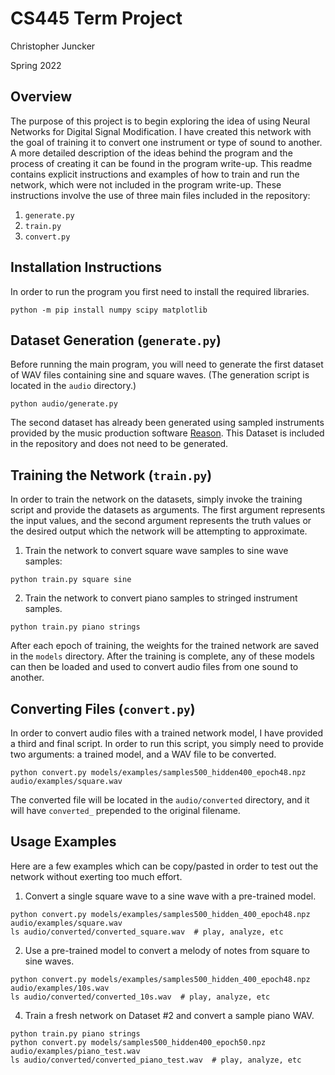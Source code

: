 # CS445 Term Project

Christopher Juncker

Spring 2022

## Overview

The purpose of this project is to begin exploring the idea of using Neural
Networks for Digital Signal Modification. I have created this network with
the goal of training it to convert one instrument or type of sound to another.
A more detailed description of the ideas behind the program and the process of
creating it can be found in the program write-up. This readme contains explicit
instructions and examples of how to train and run the network, which were not
included in the program write-up. These instructions involve the use of three
main files included in the repository:
1. `generate.py`
2. `train.py`
3. `convert.py`


## Installation Instructions

In order to run the program you first need to install the required libraries.

```shell
python -m pip install numpy scipy matplotlib
```


## Dataset Generation (`generate.py`)

Before running the main program, you will need to generate the first dataset
of WAV files containing sine and square waves. (The generation script is located
in the `audio` directory.)

```shell
python audio/generate.py
```

The second dataset has already been generated using sampled instruments provided
by the music production software [Reason](https://www.reasonstudios.com/). This
Dataset is included in the repository and does not need to be generated.


## Training the Network (`train.py`)

In order to train the network on the datasets, simply invoke the training script
and provide the datasets as arguments. The first argument represents the input
values, and the second argument represents the truth values or the desired
output which the network will be attempting to approximate.

1. Train the network to convert square wave samples to sine wave samples:

```shell
python train.py square sine
```

2. Train the network to convert piano samples to stringed instrument samples.

```shell
python train.py piano strings
```

After each epoch of training, the weights for the trained network are saved in
the `models` directory. After the training is complete, any of these models can 
then be loaded and used to convert audio files from one sound to another.


## Converting Files (`convert.py`)

In order to convert audio files with a trained network model, I have provided a 
third and final script. In order to run this script, you simply need to provide
two arguments: a trained model, and a WAV file to be converted.


```shell
python convert.py models/examples/samples500_hidden400_epoch48.npz audio/examples/square.wav
```

The converted file will be located in the `audio/converted` directory, and it 
will have `converted_` prepended to the original filename.


## Usage Examples

Here are a few examples which can be copy/pasted in order to test out the network
without exerting too much effort.

1. Convert a single square wave to a sine wave with a pre-trained model.

```shell
python convert.py models/examples/samples500_hidden_400_epoch48.npz audio/examples/square.wav
ls audio/converted/converted_square.wav  # play, analyze, etc
```

2. Use a pre-trained model to convert a melody of notes from square to sine waves.
```shell
python convert.py models/examples/samples500_hidden_400_epoch48.npz audio/examples/10s.wav
ls audio/converted/converted_10s.wav  # play, analyze, etc
```

4. Train a fresh network on Dataset #2 and convert a sample piano WAV.
```shell
python train.py piano strings
python convert.py models/samples500_hidden400_epoch50.npz audio/examples/piano_test.wav
ls audio/converted/converted_piano_test.wav  # play, analyze, etc
```


